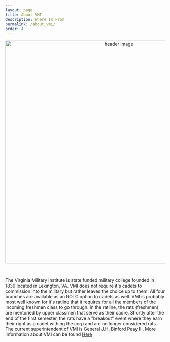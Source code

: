 ```yaml
---
layout: page
title: About VMI
description: Where Im From
permalink: /about_vmi/
order: 4
---
```


<p align="center"><img src="https://media.graytvinc.com/images/New+Market+parade.jpg" alt="header image" width="700px"></p>

<br>

The Virginia Military Institute is state funded military college founded in 1839 located in Lexington, VA.  VMI does not require it's cadets to commission into the military but rather leaves the choice up to them.  All four branches are available as an ROTC option to cadets as well.  VMI is probably most well known for it's ratline that it requires for all the members of the incoming freshmen class to go through.  In the ratline, the rats (freshmen) are mentoried by upper classmen that serve as their cadre.  Shortly after the end of the first semester, the rats have a "breakout" event where they earn their right as a cadet withing the corp and are no longer considered rats.  The current superintendent of VMI is General J.H. Binford Peay III.  More information about VMI can be found [Here](https://www.vmi.edu/about/)

